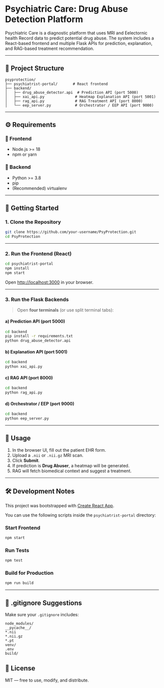 #  Psychiatric Care: Drug Abuse Detection Platform

Psychiatric Care is a diagnostic platform that uses MRI and Eelectornic health Record data to predict potential drug abuse. The system includes a React-based frontend and multiple Flask APIs for prediction, explanation, and RAG-based treatment recommendation.

---

## 📁 Project Structure

```
psyprotection/
├── psychiatrist-portal/       # React frontend
├── backend/
│   ├── drug_abuse_detector.api  # Prediction API (port 5000)
│   ├── xai_api.py              # Heatmap Explanation API (port 5001)
│   ├── rag_api.py              # RAG Treatment API (port 8000)
│   └── eep_server.py           # Orchestrator / EEP API (port 9000)
```

---

## ⚙️ Requirements

### 🧩 Frontend
- Node.js >= 18
- npm or yarn

### 🐍 Backend
- Python >= 3.8
- pip
- (Recommended) virtualenv

---

## 🚀 Getting Started

### 1. Clone the Repository

```bash
git clone https://github.com/your-username/PsyProtection.git
cd PsyProtection
```

---

### 2. Run the Frontend (React)

```bash
cd psychiatrist-portal
npm install
npm start
```

Open [http://localhost:3000](http://localhost:3000) in your browser.

---

### 3. Run the Flask Backends

> Open **four terminals** (or use split terminal tabs):

#### a) Prediction API (port 5000)

```bash
cd backend
pip install -r requirements.txt
python drug_abuse_detector.api
```

#### b) Explanation API (port 5001)

```bash
cd backend
python xai_api.py
```

#### c) RAG API (port 8000)

```bash
cd backend
python rag_api.py
```

#### d) Orchestrator / EEP (port 9000)

```bash
cd backend
python eep_server.py
```

---

## 🧪 Usage

1. In the browser UI, fill out the patient EHR form.
2. Upload a `.nii` or `.nii.gz` MRI scan.
3. Click **Submit**.
4. If prediction is **Drug Abuser**, a heatmap will be generated.
5. RAG will fetch biomedical context and suggest a treatment.

---

## 🛠️ Development Notes

This project was bootstrapped with [Create React App](https://github.com/facebook/create-react-app).

You can use the following scripts inside the `psychiatrist-portal` directory:

### Start Frontend

```bash
npm start
```

### Run Tests

```bash
npm test
```

### Build for Production

```bash
npm run build
```

---

## 📄 .gitignore Suggestions

Make sure your `.gitignore` includes:

```
node_modules/
__pycache__/
*.nii
*.nii.gz
*.pt
venv/
.env
build/
```

## 🪪 License

MIT — free to use, modify, and distribute.
